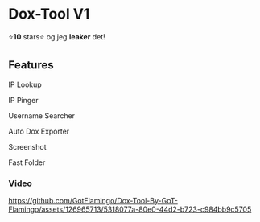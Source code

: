 # Dox-Tool V1
⭐**10** stars⭐ og jeg **leaker** det!

## Features
IP Lookup

IP Pinger

Username Searcher 

Auto Dox Exporter

Screenshot

Fast Folder


### Video

https://github.com/GotFlamingo/Dox-Tool-By-GoT-Flamingo/assets/126965713/5318077a-80e0-44d2-b723-c984bb9c5705

